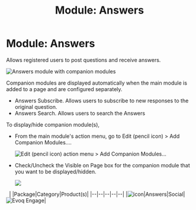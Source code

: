 ﻿---
uid: module-answers
locale: en
title: "Module: Answers"
dnneditions: 
dnnversion: 09.02.00
related-topics: module-activities,module-activity-stream,module-blogs,module-challenges,module-discussions,module-group-directory,module-group-spaces,module-ideas,module-journal,module-latest-challenges,module-leaderboard,module-member-directory,module-message-center,module-my-status,module-profile-dashboard,module-social-groups,module-related-content,module-social-events,module-social-sharing,module-user-badges,module-wiki
---

# Module: Answers

Allows registered users to post questions and receive answers.

  

![Answers module with companion modules](/images/scr-module-Answers.png)

  

Companion modules are displayed automatically when the main module is added to a page and are configured separately.

*   Answers Subscribe. Allows users to subscribe to new responses to the original question.
*   Answers Search. Allows users to search the Answers

To display/hide companion module(s),

*   From the main module's action menu, go to Edit (pencil icon) \> Add Companion Modules....  
    
    ![Edit (pencil icon) action menu > Add Companion Modules...](/images/scr-actionmenu-edit-addcompanionmodules.png)
    
      
    
*   Check/Uncheck the Visible on Page box for the companion module that you want to be displayed/hidden.  
    
    ![](/images/scr-companions-VisibleOnPage.png)
    
      
    

 
|  |Package|Category|Product(s)|
|--|--|--|--|--|
|![icon](/images/ico-module-answers.png)|Answers|Social|![Evoq Engage](/images/ico-evoq-engage.png)|
